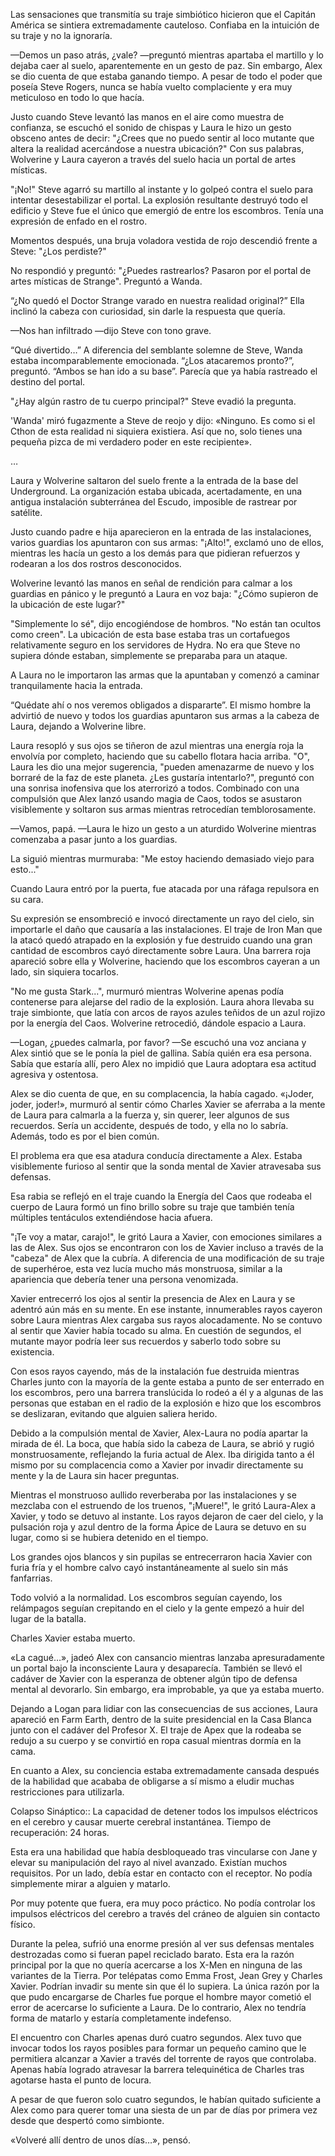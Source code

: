
Las sensaciones que transmitía su traje simbiótico hicieron que el Capitán América se sintiera extremadamente cauteloso. Confiaba en la intuición de su traje y no la ignoraría.

—Demos un paso atrás, ¿vale? —preguntó mientras apartaba el martillo y lo dejaba caer al suelo, aparentemente en un gesto de paz. Sin embargo, Alex se dio cuenta de que estaba ganando tiempo. A pesar de todo el poder que poseía Steve Rogers, nunca se había vuelto complaciente y era muy meticuloso en todo lo que hacía.

Justo cuando Steve levantó las manos en el aire como muestra de confianza, se escuchó el sonido de chispas y Laura le hizo un gesto obsceno antes de decir: "¿Crees que no puedo sentir al loco mutante que altera la realidad acercándose a nuestra ubicación?" Con sus palabras, Wolverine y Laura cayeron a través del suelo hacia un portal de artes místicas.

"¡No!" Steve agarró su martillo al instante y lo golpeó contra el suelo para intentar desestabilizar el portal. La explosión resultante destruyó todo el edificio y Steve fue el único que emergió de entre los escombros. Tenía una expresión de enfado en el rostro.

Momentos después, una bruja voladora vestida de rojo descendió frente a Steve: "¿Los perdiste?"

No respondió y preguntó: "¿Puedes rastrearlos? Pasaron por el portal de artes místicas de Strange". Preguntó a Wanda.

“¿No quedó el Doctor Strange varado en nuestra realidad original?” Ella inclinó la cabeza con curiosidad, sin darle la respuesta que quería.

—Nos han infiltrado —dijo Steve con tono grave.

“Qué divertido…” A diferencia del semblante solemne de Steve, Wanda estaba incomparablemente emocionada. “¿Los atacaremos pronto?”, preguntó. “Ambos se han ido a su base”. Parecía que ya había rastreado el destino del portal.

"¿Hay algún rastro de tu cuerpo principal?" Steve evadió la pregunta.

'Wanda' miró fugazmente a Steve de reojo y dijo: «Ninguno. Es como si el Cthon de esta realidad ni siquiera existiera. Así que no, solo tienes una pequeña pizca de mi verdadero poder en este recipiente».

…

Laura y Wolverine saltaron del suelo frente a la entrada de la base del Underground. La organización estaba ubicada, acertadamente, en una antigua instalación subterránea del Escudo, imposible de rastrear por satélite.

Justo cuando padre e hija aparecieron en la entrada de las instalaciones, varios guardias los apuntaron con sus armas: "¡Alto!", exclamó uno de ellos, mientras les hacía un gesto a los demás para que pidieran refuerzos y rodearan a los dos rostros desconocidos.

Wolverine levantó las manos en señal de rendición para calmar a los guardias en pánico y le preguntó a Laura en voz baja: "¿Cómo supieron de la ubicación de este lugar?"

"Simplemente lo sé", dijo encogiéndose de hombros. "No están tan ocultos como creen". La ubicación de esta base estaba tras un cortafuegos relativamente seguro en los servidores de Hydra. No era que Steve no supiera dónde estaban, simplemente se preparaba para un ataque.

A Laura no le importaron las armas que la apuntaban y comenzó a caminar tranquilamente hacia la entrada.

“Quédate ahí o nos veremos obligados a dispararte”. El mismo hombre la advirtió de nuevo y todos los guardias apuntaron sus armas a la cabeza de Laura, dejando a Wolverine libre.

Laura resopló y sus ojos se tiñeron de azul mientras una energía roja la envolvía por completo, haciendo que su cabello flotara hacia arriba. "O", Laura les dio una mejor sugerencia, "pueden amenazarme de nuevo y los borraré de la faz de este planeta. ¿Les gustaría intentarlo?", preguntó con una sonrisa inofensiva que los aterrorizó a todos. Combinado con una compulsión que Alex lanzó usando magia de Caos, todos se asustaron visiblemente y soltaron sus armas mientras retrocedían temblorosamente.

—Vamos, papá. —Laura le hizo un gesto a un aturdido Wolverine mientras comenzaba a pasar junto a los guardias.

La siguió mientras murmuraba: "Me estoy haciendo demasiado viejo para esto..."

Cuando Laura entró por la puerta, fue atacada por una ráfaga repulsora en su cara.

Su expresión se ensombreció e invocó directamente un rayo del cielo, sin importarle el daño que causaría a las instalaciones. El traje de Iron Man que la atacó quedó atrapado en la explosión y fue destruido cuando una gran cantidad de escombros cayó directamente sobre Laura. Una barrera roja apareció sobre ella y Wolverine, haciendo que los escombros cayeran a un lado, sin siquiera tocarlos.

"No me gusta Stark...", murmuró mientras Wolverine apenas podía contenerse para alejarse del radio de la explosión. Laura ahora llevaba su traje simbionte, que latía con arcos de rayos azules teñidos de un azul rojizo por la energía del Caos. Wolverine retrocedió, dándole espacio a Laura.

—Logan, ¿puedes calmarla, por favor? —Se escuchó una voz anciana y Alex sintió que se le ponía la piel de gallina. Sabía quién era esa persona. Sabía que estaría allí, pero Alex no impidió que Laura adoptara esa actitud agresiva y ostentosa.

Alex se dio cuenta de que, en su complacencia, la había cagado. «¡Joder, joder, joder!», murmuró al sentir cómo Charles Xavier se aferraba a la mente de Laura para calmarla a la fuerza y, sin querer, leer algunos de sus recuerdos. Sería un accidente, después de todo, y ella no lo sabría. Además, todo es por el bien común.

El problema era que esa atadura conducía directamente a Alex. Estaba visiblemente furioso al sentir que la sonda mental de Xavier atravesaba sus defensas.

Esa rabia se reflejó en el traje cuando la Energía del Caos que rodeaba el cuerpo de Laura formó un fino brillo sobre su traje que también tenía múltiples tentáculos extendiéndose hacia afuera.

"¡Te voy a matar, carajo!", le gritó Laura a Xavier, con emociones similares a las de Alex. Sus ojos se encontraron con los de Xavier incluso a través de la "cabeza" de Alex que la cubría. A diferencia de una modificación de su traje de superhéroe, esta vez lucía mucho más monstruosa, similar a la apariencia que debería tener una persona venomizada.

Xavier entrecerró los ojos al sentir la presencia de Alex en Laura y se adentró aún más en su mente. En ese instante, innumerables rayos cayeron sobre Laura mientras Alex cargaba sus rayos alocadamente. No se contuvo al sentir que Xavier había tocado su alma. En cuestión de segundos, el mutante mayor podría leer sus recuerdos y saberlo todo sobre su existencia.

Con esos rayos cayendo, más de la instalación fue destruida mientras Charles junto con la mayoría de la gente estaba a punto de ser enterrado en los escombros, pero una barrera translúcida lo rodeó a él y a algunas de las personas que estaban en el radio de la explosión e hizo que los escombros se deslizaran, evitando que alguien saliera herido.

Debido a la compulsión mental de Xavier, Alex-Laura no podía apartar la mirada de él. La boca, que había sido la cabeza de Laura, se abrió y rugió monstruosamente, reflejando la furia actual de Alex. Iba dirigida tanto a él mismo por su complacencia como a Xavier por invadir directamente su mente y la de Laura sin hacer preguntas.

Mientras el monstruoso aullido reverberaba por las instalaciones y se mezclaba con el estruendo de los truenos, "¡Muere!", le gritó Laura-Alex a Xavier, y todo se detuvo al instante. Los rayos dejaron de caer del cielo, y la pulsación roja y azul dentro de la forma Ápice de Laura se detuvo en su lugar, como si se hubiera detenido en el tiempo.

Los grandes ojos blancos y sin pupilas se entrecerraron hacia Xavier con furia fría y el hombre calvo cayó instantáneamente al suelo sin más fanfarrias.

Todo volvió a la normalidad. Los escombros seguían cayendo, los relámpagos seguían crepitando en el cielo y la gente empezó a huir del lugar de la batalla.

Charles Xavier estaba muerto.

«La cagué…», jadeó Alex con cansancio mientras lanzaba apresuradamente un portal bajo la inconsciente Laura y desaparecía. También se llevó el cadáver de Xavier con la esperanza de obtener algún tipo de defensa mental al devorarlo. Sin embargo, era improbable, ya que ya estaba muerto.

Dejando a Logan para lidiar con las consecuencias de sus acciones, Laura apareció en Farm Earth, dentro de la suite presidencial en la Casa Blanca junto con el cadáver del Profesor X. El traje de Apex que la rodeaba se redujo a su cuerpo y se convirtió en ropa casual mientras dormía en la cama.

En cuanto a Alex, su conciencia estaba extremadamente cansada después de la habilidad que acababa de obligarse a sí mismo a eludir muchas restricciones para utilizarla.

Colapso Sináptico:: La capacidad de detener todos los impulsos eléctricos en el cerebro y causar muerte cerebral instantánea. Tiempo de recuperación: 24 horas.

Esta era una habilidad que había desbloqueado tras vincularse con Jane y elevar su manipulación del rayo al nivel avanzado. Existían muchos requisitos. Por un lado, debía estar en contacto con el receptor. No podía simplemente mirar a alguien y matarlo.

Por muy potente que fuera, era muy poco práctico. No podía controlar los impulsos eléctricos del cerebro a través del cráneo de alguien sin contacto físico.

Durante la pelea, sufrió una enorme presión al ver sus defensas mentales destrozadas como si fueran papel reciclado barato. Esta era la razón principal por la que no quería acercarse a los X-Men en ninguna de las variantes de la Tierra. Por telépatas como Emma Frost, Jean Grey y Charles Xavier. Podrían invadir su mente sin que él lo supiera. La única razón por la que pudo encargarse de Charles fue porque el hombre mayor cometió el error de acercarse lo suficiente a Laura. De lo contrario, Alex no tendría forma de matarlo y estaría completamente indefenso.

El encuentro con Charles apenas duró cuatro segundos. Alex tuvo que invocar todos los rayos posibles para formar un pequeño camino que le permitiera alcanzar a Xavier a través del torrente de rayos que controlaba. Apenas había logrado atravesar la barrera telequinética de Charles tras agotarse hasta el punto de locura.

A pesar de que fueron solo cuatro segundos, le habían quitado suficiente a Alex como para querer tomar una siesta de un par de días por primera vez desde que despertó como simbionte.

«Volveré allí dentro de unos días…», pensó.
